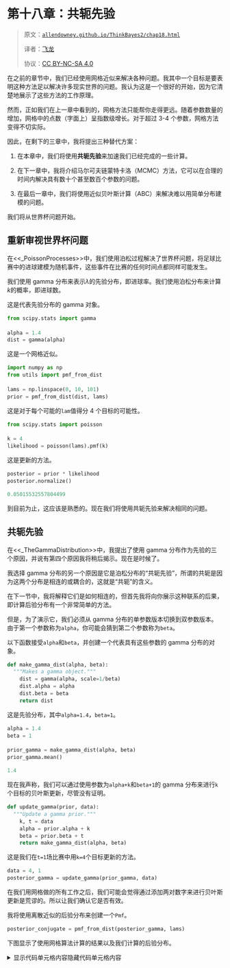 # 第十八章：共轭先验

> 原文：[`allendowney.github.io/ThinkBayes2/chap18.html`](https://allendowney.github.io/ThinkBayes2/chap18.html)
> 
> 译者：[飞龙](https://github.com/wizardforcel)
> 
> 协议：[CC BY-NC-SA 4.0](http://creativecommons.org/licenses/by-nc-sa/4.0/)


在之前的章节中，我们已经使用网格近似来解决各种问题。我其中一个目标是要表明这种方法足以解决许多现实世界的问题。我认为这是一个很好的开始，因为它清楚地展示了这些方法的工作原理。

然而，正如我们在上一章中看到的，网格方法只能帮你走得更远。随着参数数量的增加，网格中的点数（字面上）呈指数级增长。对于超过 3-4 个参数，网格方法变得不切实际。

因此，在剩下的三章中，我将提出三种替代方案：

1.  在本章中，我们将使用**共轭先验**来加速我们已经完成的一些计算。

1.  在下一章中，我将介绍马尔可夫链蒙特卡洛（MCMC）方法，它可以在合理的时间内解决具有数十个甚至数百个参数的问题。

1.  在最后一章中，我们将使用近似贝叶斯计算（ABC）来解决难以用简单分布建模的问题。

我们将从世界杯问题开始。

## 重新审视世界杯问题

在<<_PoissonProcesses>>中，我们使用泊松过程解决了世界杯问题，将足球比赛中的进球建模为随机事件，这些事件在比赛的任何时间点都同样可能发生。

我们使用 gamma 分布来表示$\lambda$的先验分布，即进球率。我们使用泊松分布来计算$k$的概率，即进球数。

这是代表先验分布的 gamma 对象。

```py
from scipy.stats import gamma

alpha = 1.4
dist = gamma(alpha) 
```

这是一个网格近似。

```py
import numpy as np
from utils import pmf_from_dist

lams = np.linspace(0, 10, 101)
prior = pmf_from_dist(dist, lams) 
```

这是对于每个可能的`lam`值得分 4 个目标的可能性。

```py
from scipy.stats import poisson

k = 4
likelihood = poisson(lams).pmf(k) 
```

这是更新的方法。

```py
posterior = prior * likelihood
posterior.normalize() 
```

```py
0.05015532557804499 
```

到目前为止，这应该是熟悉的。现在我们将使用共轭先验来解决相同的问题。

## 共轭先验

在<<_TheGammaDistribution>>中，我提出了使用 gamma 分布作为先验的三个原因，并说有第四个原因我将稍后揭示。现在是时候了。

我选择 gamma 分布的另一个原因是它是泊松分布的“共轭先验”，所谓的共轭是因为这两个分布是相连的或耦合的，这就是“共轭”的含义。

在下一节中，我将解释它们是如何相连的，但首先我将向你展示这种联系的后果，即计算后验分布有一个非常简单的方法。

但是，为了演示它，我们必须从 gamma 分布的单参数版本切换到双参数版本。由于第一个参数称为`alpha`，你可能会猜到第二个参数称为`beta`。

以下函数接受`alpha`和`beta`，并创建一个代表具有这些参数的 gamma 分布的对象。

```py
def make_gamma_dist(alpha, beta):
  """Makes a gamma object."""
    dist = gamma(alpha, scale=1/beta)
    dist.alpha = alpha
    dist.beta = beta
    return dist 
```

这是先验分布，其中`alpha=1.4`，`beta=1`。

```py
alpha = 1.4
beta = 1

prior_gamma = make_gamma_dist(alpha, beta)
prior_gamma.mean() 
```

```py
1.4 
```

现在我声称，我们可以通过使用参数为`alpha+k`和`beta+1`的 gamma 分布来进行`k`个目标的贝叶斯更新，尽管没有证明。

```py
def update_gamma(prior, data):
  """Update a gamma prior."""
    k, t = data
    alpha = prior.alpha + k
    beta = prior.beta + t
    return make_gamma_dist(alpha, beta) 
```

这是我们在`t=1`场比赛中用`k=4`个目标更新的方法。

```py
data = 4, 1
posterior_gamma = update_gamma(prior_gamma, data) 
```

在我们用网格做的所有工作之后，我们可能会觉得通过添加两对数字来进行贝叶斯更新是荒谬的。所以让我们确认它是否有效。

我将使用离散近似的后验分布来创建一个`Pmf`。

```py
posterior_conjugate = pmf_from_dist(posterior_gamma, lams) 
```

下图显示了使用网格算法计算的结果以及我们计算的后验分布。

<details class="hide above-input"><summary aria-label="切换隐藏内容">显示代码单元格内容隐藏代码单元格内容</summary>

```py
from utils import decorate

def decorate_rate(title=''):
    decorate(xlabel='Goal scoring rate (lam)',
             ylabel='PMF',
             title=title) 
```</details> <details class="hide above-input"><summary aria-label="切换隐藏内容">显示代码单元格源代码隐藏代码单元格源代码</summary>

```py
posterior.plot(label='grid posterior', color='C1')
posterior_conjugate.plot(label='conjugate posterior', 
                         color='C4', ls=':')

decorate_rate('Posterior distribution') 
```</details> ![_images/39ff697e7662f79c15a8ae461ced3925ebe82de05318674e35232f7e65030af6.png](img/6eed57e32a4a8ae310cfa4205aaaacf9.png)

它们除了由于浮点近似而产生的小差异外，都是相同的。

<details class="hide above-input"><summary aria-label="Toggle hidden content">显示代码单元格内容 隐藏代码单元格内容</summary>

```py
np.allclose(posterior, posterior_conjugate) 
```

```py
True 
```</details>

## 实际是什么？

为了理解它是如何工作的，我们将写出伽玛先验的 PDF 和泊松似然的 PMF，然后将它们相乘，因为这就是贝叶斯更新所做的。我们会发现结果是一个伽玛分布，并推导出它的参数。

这是伽玛先验的概率密度，给定参数 $\alpha$ 和 $\beta$，对于每个 $\lambda$ 的值：

$$\lambda^{\alpha-1} e^{-\lambda \beta}$$

我省略了归一化因子；因为我们打算在更新后归一化后验分布，所以我们实际上不需要它。

现在假设一个团队在 $t$ 场比赛中进了 $k$ 个球。这个数据的概率由泊松分布的 PMF 给出，这是一个关于 $k$ 的函数，参数是 $\lambda$ 和 $t$。

$$\lambda^k e^{-\lambda t}$$

同样，我省略了归一化因子，这样更清楚地表明伽玛分布和泊松分布具有相同的函数形式。当我们将它们相乘时，我们可以将因子配对并加上指数。结果是未归一化的后验分布，

$$\lambda^{\alpha-1+k} e^{-\lambda(\beta + t)}$$

我们可以将其识别为具有参数 $\alpha + k$ 和 $\beta + t$ 的未归一化伽玛分布。

这个推导揭示了后验分布的参数意味着什么：$\alpha$ 反映了已发生事件的数量；$\beta$ 反映了经过的时间。

## 二项式似然

作为第二个例子，让我们再次看看欧元问题。当我们使用网格算法解决它时，我们从均匀先验开始：

```py
from utils import make_uniform

xs = np.linspace(0, 1, 101)
uniform = make_uniform(xs, 'uniform') 
```

我们使用二项分布来计算数据的似然，这是在 250 次尝试中出现 140 次正面的情况。

```py
from scipy.stats import binom

k, n = 140, 250
xs = uniform.qs
likelihood = binom.pmf(k, n, xs) 
```

然后我们按照通常的方式计算了后验分布。

```py
posterior = uniform * likelihood
posterior.normalize() 
```

<details class="hide below-input"><summary aria-label="Toggle hidden content">显示代码单元格输出 隐藏代码单元格输出</summary>

```py
0.003944617569326651 
```</details>

我们可以使用二项分布的共轭先验——贝塔分布更有效地解决这个问题。

贝塔分布在 0 和 1 之间，因此很适合表示像 `x` 这样的概率分布。它有两个参数，称为 `alpha` 和 `beta`，决定了分布的形状。

SciPy 提供了一个名为 `beta` 的对象，表示贝塔分布。以下函数接受 `alpha` 和 `beta`，并返回一个新的 `beta` 对象。

```py
import scipy.stats

def make_beta(alpha, beta):
  """Makes a beta object."""
    dist = scipy.stats.beta(alpha, beta)
    dist.alpha = alpha
    dist.beta = beta
    return dist 
```

原来均匀分布，我们用作先验的分布，是具有参数 `alpha=1` 和 `beta=1` 的贝塔分布。因此，我们可以创建一个表示均匀分布的 `beta` 对象，如下所示：

```py
alpha = 1
beta = 1

prior_beta = make_beta(alpha, beta) 
```

现在让我们来弄清楚如何进行更新。和之前的例子一样，我们将写出先验分布的 PDF 和似然函数的 PMF，然后将它们相乘。我们会发现乘积的形式和先验分布相同，并且我们将推导出它的参数。

这是贝塔分布的 PDF，它是关于 $x$ 的函数，参数是 $\alpha$ 和 $\beta$。

$$x^{\alpha-1} (1-x)^{\beta-1}$$

同样，我省略了归一化因子，因为我们打算在更新后归一化分布。

这是二项分布的 PMF，它是关于 $k$ 的函数，参数是 $n$ 和 $x$。

$$x^{k} (1-x)^{n-k}$$

同样，我省略了归一化因子。现在当我们将贝塔先验和二项式似然相乘时，结果是

$$x^{\alpha-1+k} (1-x)^{\beta-1+n-k}$$

我们将其识别为具有参数 $\alpha+k$ 和 $\beta+n-k$ 的未归一化贝塔分布。

因此，如果我们观察到在 n 次试验中有 k 次成功，我们可以通过使用参数为`alpha+k`和`beta+n-k`的贝塔分布来进行更新。这就是这个函数的作用：

```py
def update_beta(prior, data):
  """Update a beta distribution."""
    k, n = data
    alpha = prior.alpha + k
    beta = prior.beta + n - k
    return make_beta(alpha, beta) 
```

再次，共轭先验使我们能够洞察参数的含义；$\alpha$与观察到的成功次数有关；$\beta$与失败次数有关。

这是我们如何使用观察到的数据进行更新。

```py
data = 140, 250
posterior_beta = update_beta(prior_beta, data) 
```

为了确认它是否有效，我将评估`xs`的可能值的后验分布，并将结果放入`Pmf`中。

```py
posterior_conjugate = pmf_from_dist(posterior_beta, xs) 
```

我们可以将我们刚刚计算的后验分布与网格算法的结果进行比较。

<details class="hide above-input"><summary aria-label="Toggle hidden content">显示代码单元格内容 隐藏代码单元格内容</summary>

```py
def decorate_euro(title):
    decorate(xlabel='Proportion of heads (x)',
             ylabel='Probability',
             title=title) 
```</details> <details class="hide above-input"><summary aria-label="Toggle hidden content">显示代码单元格源代码 隐藏代码单元格源代码</summary>

```py
posterior.plot(label='grid posterior', color='C1')
posterior_conjugate.plot(label='conjugate posterior',
                        color='C4', ls=':')

decorate_euro(title='Posterior distribution of x') 
```</details> ![_images/6690cfacd465eb40d9ec441a2922b3fdf2f2f9656494ba5973edb6e05280cb97.png](img/abc447a9fedcb77f484b279731c683b2.png)

它们除了由于浮点近似而产生的小差异外是相同的。

到目前为止的例子都是我们已经解决的问题，所以让我们尝试一些新的东西。

<details class="hide above-input"><summary aria-label="Toggle hidden content">显示代码单元格内容 隐藏代码单元格内容</summary>

```py
np.allclose(posterior, posterior_conjugate) 
```

```py
True 
```</details>

## 狮子和老虎和熊

假设我们参观一个野生动物保护区，在那里我们知道唯一的动物是狮子和老虎和熊，但我们不知道每种动物的数量。在游览期间，我们看到 3 只狮子，2 只老虎和一只熊。假设每只动物有相等的机会出现在我们的样本中，那么我们下一次看到的动物是熊的概率是多少？

为了回答这个问题，我们将使用数据来估计每个物种的盛行率，也就是说，动物中属于每个物种的比例。如果我们知道盛行率，我们可以使用多项分布来计算数据的概率。例如，假设我们知道狮子、老虎和熊的比例分别为 0.4、0.3 和 0.3。

在这种情况下，数据的概率是：

```py
from scipy.stats import multinomial

data = 3, 2, 1
n = np.sum(data)
ps = 0.4, 0.3, 0.3

multinomial.pmf(data, n, ps) 
```

```py
0.10368 
```

现在，我们可以为盛行率选择一个先验，并使用多项分布进行贝叶斯更新，计算数据的概率。

但有一个更简单的方法，因为多项分布有一个共轭先验：狄利克雷分布。

## 狄利克雷分布

狄利克雷分布是一个多元分布，就像我们在<<_MultivariateNormalDistribution>>中使用的多元正态分布来描述企鹅测量的分布。

在这个例子中，分布中的数量是脚蹼长度和喙长度的对，分布的参数是均值向量和协方差矩阵。

在狄利克雷分布中，数量是概率向量$\mathbf{x}$，参数是向量$\mathbf{\alpha}$。

一个例子会让这一点更清楚。SciPy 提供了一个`dirichlet`对象，表示狄利克雷分布。这是一个实例，$\mathbf{\alpha} = 1, 2, 3$。

```py
from scipy.stats import dirichlet

alpha = 1, 2, 3
dist = dirichlet(alpha) 
```

由于我们提供了三个参数，结果是三个变量的分布。如果我们从这个分布中随机抽取一个值，就像这样：

```py
dist.rvs() 
```

```py
array([[0.53566485, 0.35129   , 0.11304515]]) 
```

<details class="hide above-input"><summary aria-label="Toggle hidden content">显示代码单元格内容 隐藏代码单元格内容</summary>

```py
dist.rvs().sum() 
```

```py
1.0 
```</details>

结果是一个包含三个值的数组。它们介于 0 和 1 之间，并且它们总是加起来等于 1，因此它们可以被解释为一组相互排斥且完全耗尽的结果的概率。

让我们看看这些值的分布是什么样子的。我将从这个分布中随机抽取 1000 个向量，就像这样：

```py
sample = dist.rvs(1000) 
```

<details class="hide above-input"><summary aria-label="Toggle hidden content">显示代码单元格内容 隐藏代码单元格内容</summary>

```py
sample.shape 
```

```py
(1000, 3) 
```</details>

结果是一个包含 1000 行和三列的数组。我将计算每列中值的`Cdf`。

```py
from empiricaldist import Cdf

cdfs = [Cdf.from_seq(col) 
        for col in sample.transpose()] 
```

结果是一个代表三个变量的边缘分布的`Cdf`对象列表。它们看起来是这样的。

<details class="hide above-input"><summary aria-label="切换隐藏内容">显示代码单元格源代码隐藏代码单元格源代码</summary>

```py
for i, cdf in enumerate(cdfs):
    label = f'Column {i}'
    cdf.plot(label=label)

decorate() 
```</details> ![_images/38e3455314147946835c8800653dfd01a9f1c97c9b568a01c8e33c8802a29287.png](img/9936b94966fbbbda87abcfe0339c0257.png)

第 0 列对应最低参数，包含最低概率。第 2 列对应最高参数，包含最高概率。

事实证明，这些边际分布是贝塔分布。以下函数接受参数序列`alpha`，并计算变量`i`的边缘分布：

```py
def marginal_beta(alpha, i):
  """Compute the ith marginal of a Dirichlet distribution."""
    total = np.sum(alpha)
    return make_beta(alpha[i], total-alpha[i]) 
```

我们可以用它来计算三个变量的边缘分布。

```py
marginals = [marginal_beta(alpha, i)
             for i in range(len(alpha))] 
```

下图显示了这些分布的 CDF 作为灰色线，并将它们与样本的 CDF 进行了比较。

<details class="hide above-input"><summary aria-label="切换隐藏内容">显示代码单元格源代码隐藏代码单元格源代码</summary>

```py
xs = np.linspace(0, 1, 101)

for i in range(len(alpha)):
    label = f'Column {i}'

    pmf = pmf_from_dist(marginals[i], xs)
    pmf.make_cdf().plot(color='C5')

    cdf = cdfs[i]
    cdf.plot(label=label, ls=':')

decorate() 
```</details> ![_images/d2b045b7f54a65ceb60914590d7732e667f5f95b187400fa17363aed09dfab01.png](img/f50fbf1c81705f94c9ff9b1e33a4d90c)

这证实了狄利克雷分布的边缘分布是贝塔分布。这很有用，因为狄利克雷分布是多项式似然函数的共轭先验。

如果先验分布是具有参数向量`alpha`的狄利克雷分布，数据是一组观测值`data`的向量，则后验分布是具有参数向量`alpha + data`的狄利克雷分布。

作为本章结束时的练习，您可以使用这种方法来解决狮子、老虎和熊的问题。

## 总结

阅读完本章后，如果你觉得自己被愚弄了，我理解。事实证明，这本书中的许多问题只需要进行一些算术运算就可以解决。那么为什么我们要费这么大劲使用网格算法呢？

遗憾的是，我们只能用共轭先验解决少数问题；事实上，本章包括了实践中大部分有用的问题。

对于绝大多数问题，没有共轭先验，也没有计算后验分布的捷径。这就是为什么我们需要网格算法和接下来两章中的方法，即近似贝叶斯计算（ABC）和马尔可夫链蒙特卡洛方法（MCMC）。

## 练习

**练习：**在世界杯问题的第二个版本中，我们用于更新的数据不是一场比赛中的进球数，而是直到第一个进球的时间。因此，数据的概率由指数分布给出，而不是泊松分布。

但事实证明，伽玛分布也是指数分布的共轭先验，因此也有一种简单的方法来计算这个更新。指数分布的 PDF 是关于$t$的函数，其中$\lambda$是参数。

$$\lambda e^{-\lambda t}$$

将伽玛先验的 PDF 乘以这个似然，确认结果是一个未归一化的伽玛分布，并看看你是否可以推导出它的参数。

写几行代码来使用这个问题版本的数据更新`prior_gamma`，这是在 11 分钟后的第一个目标和额外 12 分钟后的第二个目标之后的第一个目标。

记得用大约 90 分钟的游戏单位来表示这些数量。

<details class="hide above-input"><summary aria-label="切换隐藏内容">显示代码单元格内容隐藏代码单元格内容</summary>

```py
# Solution

"""
The unnormalized posterior is

\lambda^{\alpha-1+1} e^{-(\beta + t) \lambda}

which is an unnormalized gamma distribution with parameters
`alpha+1` and `beta+t`, which means that we observed 1 goal
in elapsed time `t`.

So we can use the same update function and call it like this:
"""

data = 1, 11/90
posterior1 = update_gamma(prior_gamma, data) 
```</details> <details class="hide above-input"><summary aria-label="切换隐藏内容">显示代码单元格内容隐藏代码单元格内容</summary>

```py
# Solution

# Here's the second update

data = 1, 12/90
posterior2 = update_gamma(posterior1, data) 
```</details> <details class="hide above-input"><summary aria-label="Toggle hidden content">显示代码单元格内容隐藏代码单元格内容</summary>

```py
# Solution

prior_gamma.mean(), posterior1.mean(), posterior2.mean() 
```

```py
(1.4, 2.1386138613861387, 2.7079646017699113) 
```</details> <details class="hide above-input"><summary aria-label="Toggle hidden content">显示代码单元格内容隐藏代码单元格内容</summary>

```py
# Solution

# And here's what the posteriors look like

pmf_from_dist(prior_gamma, lams).plot(color='C5', label='prior')
pmf_from_dist(posterior1, lams).plot(label='after 1 goal')
pmf_from_dist(posterior2, lams).plot(label='after 2 goals')

decorate_rate(title='World Cup Problem, Germany v Brazil') 
```

![_images/4b02d1d83de1cd604d399109a433c3edb273cfc7a8407045a8aade575d235c6e.png](img/4d92153053608fe4987f356fc8345b6d.png)</details>

**练习：** 对于像欧元问题这样的似然函数是二项式的问题，我们可以通过一些算术运算进行贝叶斯更新，但前提是先验是一个贝塔分布。

如果我们想要一个均匀的先验分布，我们可以使用`alpha=1`和`beta=1`的贝塔分布。但是如果我们想要的先验分布不是贝塔分布怎么办？例如，在<<_TrianglePrior>>中，我们还用三角形先验解决了欧元问题，这不是一个贝塔分布。

在这些情况下，我们通常可以找到一个贝塔分布，它是我们想要的先验的一个足够好的近似。看看你是否能找到一个适合三角形先验的贝塔分布，然后使用`update_beta`进行更新。

使用`pmf_from_dist`制作一个近似后验分布的`Pmf`，并将其与我们刚刚使用网格算法计算的后验进行比较。它们之间的最大差异有多大？

这是三角形先验。

<details class="hide above-input"><summary aria-label="Toggle hidden content">显示代码单元格内容隐藏代码单元格内容</summary>

```py
from empiricaldist import Pmf

ramp_up = np.arange(50)
ramp_down = np.arange(50, -1, -1)

a = np.append(ramp_up, ramp_down)
xs = uniform.qs

triangle = Pmf(a, xs, name='triangle')
triangle.normalize() 
```

```py
2500 
```</details>

这是更新。

<details class="hide above-input"><summary aria-label="Toggle hidden content">显示代码单元格内容隐藏代码单元格内容</summary>

```py
k, n = 140, 250
likelihood = binom.pmf(k, n, xs)

posterior = triangle * likelihood
posterior.normalize() 
```

```py
0.007008842590059086 
```</details>

为了帮助你入门，这是我们用作均匀先验的贝塔分布。

<details class="hide above-input"><summary aria-label="Toggle hidden content">显示代码单元格内容隐藏代码单元格内容</summary>

```py
alpha = 1
beta = 1

prior_beta = make_beta(alpha, beta)
prior_beta.mean() 
```

```py
0.5 
```</details>

这是它与三角形先验的比较。

<details class="hide above-input"><summary aria-label="Toggle hidden content">显示代码单元格内容隐藏代码单元格内容</summary>

```py
prior_pmf = pmf_from_dist(prior_beta, xs)

triangle.plot(label='triangle')
prior_pmf.plot(label='beta')

decorate_euro('Prior distributions') 
```

![_images/8a092622087a81b63220299ed339ad33e748615fdf8b8c669f8a3a99a5c416f1.png](img/73af9d0e16a3a3a26f30c218b855c169.png)</details>

现在由你来继续。

<details class="hide above-input"><summary aria-label="Toggle hidden content">显示代码单元格内容隐藏代码单元格内容</summary>

```py
# Solution

data = 140, 250
posterior_beta = update_beta(prior_beta, data)
posterior_beta.mean() 
```

```py
0.5595238095238095 
```</details> <details class="hide above-input"><summary aria-label="Toggle hidden content">显示代码单元格内容隐藏代码单元格内容</summary>

```py
# Solution

posterior_conjugate = pmf_from_dist(posterior_beta, xs) 
```</details> <details class="hide above-input"><summary aria-label="Toggle hidden content">显示代码单元格内容隐藏代码单元格内容</summary>

```py
# Solution

posterior.plot(label='grid posterior', ls=':')
posterior_conjugate.plot(label='conjugate posterior')

decorate(xlabel='Proportion of heads (x)',
         ylabel='Probability',
         title='Posterior distribution of x') 
```

![_images/c876c409c11dd54ba4da7d89608ab9129059f96d92b73aa846a81dcf77d3d82c.png](img/70a181595d707f471e4b328a30987f04.png)</details><details class="hide above-input"><summary aria-label="Toggle hidden content">显示代码单元格内容隐藏代码单元格内容</summary>

```py
# Solution

# The largest absolute difference is pretty small

np.allclose(posterior, posterior_conjugate) 
```

```py
False 
```</details>

**练习：** [3Blue1Brown](https://en.wikipedia.org/wiki/3Blue1Brown) 是一个关于数学的 YouTube 频道；如果你还不知道它，我强烈推荐。在[这个视频](https://www.youtube.com/watch?v=8idr1WZ1A7Q)中，叙述者提出了这个问题：

> 你正在网上购买一个产品，看到有三个卖家以相同的价格提供相同的产品。其中一个卖家有 100%的积极评价，但只有 10 条评论。另一个卖家有 96%的积极评价，共有 50 条评论。还有一个卖家有 93%的积极评价，但共有 200 条评论。
> 
> 你应该从哪个卖家购买？

让我们思考如何对这种情景建模。假设每个卖家都有一些未知的概率`x`，能够提供满意的服务并获得积极评价，我们想选择具有最高`x`值的卖家。

这不是这种情况的唯一模型，也不一定是最好的。另一种选择可能是项目反应理论，其中卖家有不同的能力提供满意的服务，顾客有不同的满意度难度。

但第一个模型具有简单的优点，所以让我们看看它能带给我们什么。

1.  作为先验，我建议使用 `alpha=8`，`beta=2` 的贝塔分布。这个先验是什么样子的，它对卖家有什么暗示？

1.  使用数据更新三个卖家的先验，并绘制后验分布。哪个卖家具有最高的后验均值？

1.  我们对我们的选择应该有多大的信心？也就是说，具有最高后验均值的卖家实际上具有最高的 `x` 值的概率是多少？

1.  考虑一个贝塔先验，其中 `alpha=0.7`，`beta=0.5`。这个先验是什么样子的，它对卖家有什么暗示？

1.  使用这个先验再次运行分析，看看它对结果有什么影响。

注意：当你评估贝塔分布时，你应该限制 `xs` 的范围，使其不包括 0 和 1。当贝塔分布的参数小于 1 时，概率密度在 0 和 1 处趋于无穷大。从数学的角度来看，这并不是问题；它仍然是一个适当的概率分布。但从计算的角度来看，这意味着我们必须避免在 0 和 1 处评估概率密度函数。

<details class="hide above-input"><summary aria-label="切换隐藏内容">显示代码单元格内容 隐藏代码单元格内容</summary>

```py
# Solution

# The first prior implies that most sellers are 
# satisfactory most of the time, but none are perfect.

prior = make_beta(8, 2)

xs = np.linspace(0.005, 0.995, 199)
prior_pmf = pmf_from_dist(prior, xs)
prior_pmf.plot(color='C5', label='prior')

decorate(xlabel='Probability of positive rating',
         ylabel='PDF') 
```

![_images/10f1e732645ad625d44851743d4fe343a94841acc5b05777fdb17545b3e088be.png](img/3467044fe4b8f6bbd9e4caaca9246e97.png)</details><details class="hide above-input"><summary aria-label="切换隐藏内容">显示代码单元格内容 隐藏代码单元格内容</summary>

```py
# Solution

data1 = 10, 10
data2 = 48, 50
data3 = 186, 200 
``` </details> <details class="hide above-input"><summary aria-label="切换隐藏内容">显示代码单元格内容 隐藏代码单元格内容</summary>

```py
# Solution

seller1 = update_beta(prior, data1)
seller2 = update_beta(prior, data2)
seller3 = update_beta(prior, data3) 
``` </details> <details class="hide above-input"><summary aria-label="切换隐藏内容">显示代码单元格内容 隐藏代码单元格内容</summary>

```py
# Solution

seller1_pmf = pmf_from_dist(seller1, xs)
seller2_pmf = pmf_from_dist(seller2, xs)
seller3_pmf = pmf_from_dist(seller3, xs) 
``` </details> <details class="hide above-input"><summary aria-label="切换隐藏内容">显示代码单元格内容 隐藏代码单元格内容</summary>

```py
# Solution

seller1_pmf.plot(label='seller 1')
seller2_pmf.plot(label='seller 2')
seller3_pmf.plot(label='seller 3')

decorate(xlabel='Probability of positive rating',
         ylabel='PDF',
         xlim=(0.65, 1.0)) 
```

![_images/287d7bc9e8018421486a23dfd8721014d0c702fff0d03d83edec1951ee90458a.png](img/b9e1eb89662d72d4365e5ef48b669c68.png)</details><details class="hide above-input"><summary aria-label="切换隐藏内容">显示代码单元格内容 隐藏代码单元格内容</summary>

```py
# Solution

seller1.mean(), seller2.mean(), seller3.mean() 
```

```py
(0.9, 0.9333333333333333, 0.9238095238095239) 
``` </details> <details class="hide above-input"><summary aria-label="切换隐藏内容">显示代码单元格内容 隐藏代码单元格内容</summary>

```py
# Solution

iters = 10000
a = np.empty((3, iters))

a[0] = seller1.rvs(iters)
a[1] = seller2.rvs(iters)
a[2] = seller3.rvs(iters) 
``` </details> <details class="hide above-input"><summary aria-label="切换隐藏内容">显示代码单元格内容 隐藏代码单元格内容</summary>

```py
# Solution

from empiricaldist import Pmf

best = np.argmax(a, axis=0)
Pmf.from_seq(best) 
```

|  | 概率 |
| --- | --- |
| 0 | 0.2948 |
| 1 | 0.4750 |

| 2 | 0.2302 |</details>

**练习：** 使用参数向量 `alpha = [1, 1, 1]` 的狄利克雷先验来解决狮子、老虎和熊的问题：

> 假设我们参观一个野生动物保护区，我们知道那里的动物只有狮子、老虎和熊，但我们不知道每种动物的数量。
> 
> 在游览期间，我们看到三只狮子，两只老虎和一只熊。假设每种动物在我们的样本中出现的机会是相等的，估计每种动物的普遍性。
> 
> 下一个我们看到的动物是熊的概率是多少？

<details class="hide above-input"><summary aria-label="切换隐藏内容">显示代码单元格内容 隐藏代码单元格内容</summary>

```py
# Solution

prior_alpha = np.array([1, 1, 1])
data = 3, 2, 1 
``` </details> <details class="hide above-input"><summary aria-label="切换隐藏内容">显示代码单元格内容 隐藏代码单元格内容</summary>

```py
# Solution

posterior_alpha = prior_alpha + data 
``` </details> <details class="hide above-input"><summary aria-label="切换隐藏内容">显示代码单元格内容 隐藏代码单元格内容</summary>

```py
# Solution

marginal_bear = marginal_beta(posterior_alpha, 2)
marginal_bear.mean() 
```

```py
0.2222222222222222 
```</details> <details class="hide above-input"><summary aria-label="切换隐藏内容">显示代码单元格内容 隐藏代码单元格内容</summary>

```py
# Solution

dist = dirichlet(posterior_alpha) 
```</details> <details class="hide above-input"><summary aria-label="切换隐藏内容">显示代码单元格内容 隐藏代码单元格内容</summary>

```py
# Solution

import pandas as pd

index = ['lion', 'tiger', 'bear']
pd.DataFrame(dist.mean(), index, columns=['prob']) 
```

|  | 概率 |
| --- | --- |
| 狮子 | 0.444444 |
| 老虎 | 0.333333 |

| 熊 | 0.222222 |</details>

